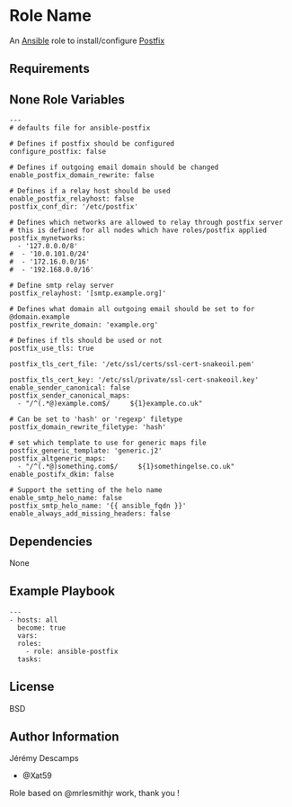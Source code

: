 Role Name
=========

An [Ansible] role to install/configure [Postfix]

Requirements
------------

None
Role Variables
--------------

```
---
# defaults file for ansible-postfix

# Defines if postfix should be configured
configure_postfix: false

# Defines if outgoing email domain should be changed
enable_postfix_domain_rewrite: false

# Defines if a relay host should be used
enable_postfix_relayhost: false
postfix_conf_dir: '/etc/postfix'

# Defines which networks are allowed to relay through postfix server
# this is defined for all nodes which have roles/postfix applied
postfix_mynetworks:
  - '127.0.0.0/8'
#  - '10.0.101.0/24'
#  - '172.16.0.0/16'
#  - '192.168.0.0/16'

# Define smtp relay server
postfix_relayhost: '[smtp.example.org]'

# Defines what domain all outgoing email should be set to for @domain.example
postfix_rewrite_domain: 'example.org'

# Defines if tls should be used or not
postfix_use_tls: true

postfix_tls_cert_file: '/etc/ssl/certs/ssl-cert-snakeoil.pem'

postfix_tls_cert_key: '/etc/ssl/private/ssl-cert-snakeoil.key'
enable_sender_canonical: false
postfix_sender_canonical_maps:
  - "/^(.*@)example.com$/     ${1}example.co.uk"

# Can be set to 'hash' or 'regexp' filetype
postfix_domain_rewrite_filetype: 'hash'

# set which template to use for generic maps file
postfix_generic_template: 'generic.j2'
postfix_altgeneric_maps:
  - "/^(.*@)something.com$/     ${1}somethingelse.co.uk"
enable_postifx_dkim: false

# Support the setting of the helo name
enable_smtp_helo_name: false
postfix_smtp_helo_name: '{{ ansible_fqdn }}'
enable_always_add_missing_headers: false
```

Dependencies
------------

None

Example Playbook
----------------

```
---
- hosts: all
  become: true
  vars:
  roles:
    - role: ansible-postfix
  tasks:
```

License
-------

BSD

Author Information
------------------
Jérémy Descamps
- @Xat59

Role based on @mrlesmithjr work, thank you !


[Ansible]: <https://www.ansible.com>
[Postfix]: <http://www.postfix.org/>
